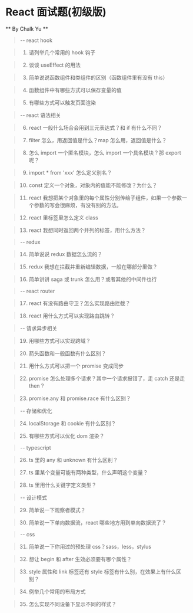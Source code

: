 # React 面试题(初级版)

** By Chalk Yu **

> -- react hook

> 1. 请列举几个常用的 hook 钩子

> 2. 谈谈 useEffect 的用法

> 3. 简单说说函数组件和类组件的区别（函数组件里有没有 this）

> 4. 函数组件中有哪些方式可以保存变量的值

> 5. 有哪些方式可以触发页面渲染

> -- react 语法相关

> 6. react 一般什么场合会用到三元表达式？和 if 有什么不同？

> 7. filter 怎么，用返回值是什么？map 怎么用，返回值是什么？

> 8. 怎么 import 一个匿名模块，怎么 import 一个具名模块？那 export 呢？

> 9. import \* from 'xxx' 怎么定义别名？

> 10. const 定义一个对象，对象内的值能不能修改？为什么？

> 11. react 我想把某个对象里的每个属性分别传给子组件，如果一个参数一个参数的写会很麻烦，有没有别的方法。

> 12. react 里标签里怎么定义 class

> 13. react 我想同时返回两个并列的标签，用什么方法？

> -- redux

> 14. 简单说说 redux 数据怎么流的？

> 15. redux 我想在拦截并重新编辑数据，一般在哪部分里做？

> 16. 简单讲讲 saga 或 trunk 怎么用？或者其他的中间件也行

> -- react router

> 17. react 有没有路由守卫？怎么实现路由拦截？

> 18. react 用什么方式可以实现路由跳转？

> -- 请求异步相关

> 19. 用哪些方式可以实现跨域？

> 20. 箭头函数和一般函数有什么区别？

> 21. 用什么方式可以把一个 promise 变成同步

> 22. promise 怎么处理多个请求？其中一个请求报错了，走 catch 还是走 then？

> 23. promise.any 和 promise.race 有什么区别？

> -- 存储和优化

> 24. localStorage 和 cookie 有什么区别？

> 25. 有哪些方式可以优化 dom 渲染？

> -- typescript

> 26. ts 里的 any 和 unknown 有什么区别？

> 27. ts 里某个变量可能有两种类型，什么声明这个变量？

> 28. ts 里用什么关键字定义类型？

> -- 设计模式

> 29. 简单说一下观察者模式？

> 30. 简单说一下单向数据流，react 哪些地方用到单向数据流了？

> -- css

> 31. 简单说一下你用过的预处理 css？sass，less，stylus

> 32. 想让 begin 和 after 生效必须要有哪个属性？

> 33. style 属性和 link 标签还有 style 标签有什么别，在效果上有什么区别？

> 34. 例举几个常用的布局方式

> 35. 怎么实现不同设备下显示不同的样式？
